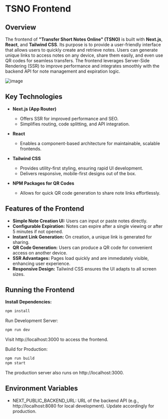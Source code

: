 # TSNO Frontend

## Overview
The frontend of **"Transfer Short Notes Online" (TSNO)** is built with **Next.js**, **React**, and **Tailwind CSS**. Its purpose is to provide a user-friendly interface that allows users to quickly create and retrieve notes. Users can generate unique links to access notes on any device, share them easily, and even use QR codes for seamless transfers. The frontend leverages Server-Side Rendering (SSR) to improve performance and integrates smoothly with the backend API for note management and expiration logic.

![image](https://github.com/user-attachments/assets/784e5e0e-747c-4069-aaa0-ed35ade67b82)

## Key Technologies
- **Next.js (App Router)**  
  - Offers SSR for improved performance and SEO.
  - Simplifies routing, code splitting, and API integration.

- **React**  
  - Enables a component-based architecture for maintainable, scalable frontends.

- **Tailwind CSS**  
  - Provides utility-first styling, ensuring rapid UI development.
  - Delivers responsive, mobile-first designs out of the box.

- **NPM Packages for QR Codes**  
  - Allows for quick QR code generation to share note links effortlessly.

## Features of the Frontend
- **Simple Note Creation UI:** Users can input or paste notes directly.  
- **Configurable Expiration:** Notes can expire after a single viewing or after 5 minutes if not opened.  
- **Instant Link Generation:** On creation, a unique link is generated for sharing.  
- **QR Code Generation:** Users can produce a QR code for convenient access on another device.  
- **SSR Advantages:** Pages load quickly and are immediately visible, enhancing user experience.  
- **Responsive Design:** Tailwind CSS ensures the UI adapts to all screen sizes.

## Running the Frontend
**Install Dependencies:**
```bash
npm install
```
Run Development Server:

```bash
npm run dev
```
Visit http://localhost:3000 to access the frontend.

Build for Production:

```bash
npm run build
npm start
```

The production server also runs on http://localhost:3000.

## Environment Variables

- NEXT_PUBLIC_BACKEND_URL: URL of the backend API (e.g., http://localhost:8080 for local development). Update accordingly for production.
